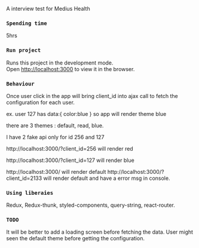 A interview test for Medius Health

### `Spending time `
5hrs



### `Run project`

Runs this project in the development mode.<br>
Open [http://localhost:3000](http://localhost:3000) to view it in the browser.

### `Behaviour`
Once user click in the app will bring client_id into ajax call to fetch the configuration for each user.

ex. user 127 has data:{ color:blue } so app will render theme blue

there are 3 themes : default, read, blue.

I have 2 fake api only for id 256 and 127

http://localhost:3000/?client_id=256 will render red

http://localhost:3000/?client_id=127  will render blue

http://localhost:3000/  will render default
http://localhost:3000/?client_id=2133 will render default and have a error msg in console.

### `Using liberaies`
Redux, Redux-thunk, styled-components, query-string, react-router. 


### `TODO`

It will be better to add a loading screen before fetching the data. User might seen the default theme before getting the configuration.

